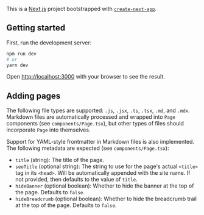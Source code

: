 This is a [Next.js](https://nextjs.org/) project bootstrapped with [`create-next-app`](https://github.com/vercel/next.js/tree/canary/packages/create-next-app).

## Getting started

First, run the development server:

```bash
npm run dev
# or
yarn dev
```

Open [http://localhost:3000](http://localhost:3000) with your browser to see the result.

## Adding pages

The following file types are supported: `.js`, `.jsx`, `.ts`, `.tsx`, `.md`, and `.mdx`. Markdown files are automatically processed and wrapped into `Page` components (see `components/Page.tsx`), but other types of files should incorporate `Page` into themselves.

Support for YAML-style frontmatter in Markdown files is also implemented. The following metadata are expected (see `components/Page.tsx`):

- `title` (string): The title of the page.
- `seoTitle` (optional string): The string to use for the page's actual `<title>` tag in its `<head>`. Will be automatically appended with the site name. If not provided, then defaults to the value of `title`.
- `hideBanner` (optional boolean): Whether to hide the banner at the top of the page. Defaults to `false`.
- `hideBreadcrumb` (optional boolean): Whether to hide the breadcrumb trail at the top of the page. Defaults to `false`.
